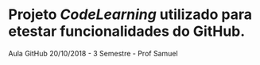 # Projeto ***CodeLearning*** utilizado para etestar funcionalidades do GitHub.
Aula GitHub 20/10/2018 - 3 Semestre - Prof Samuel
